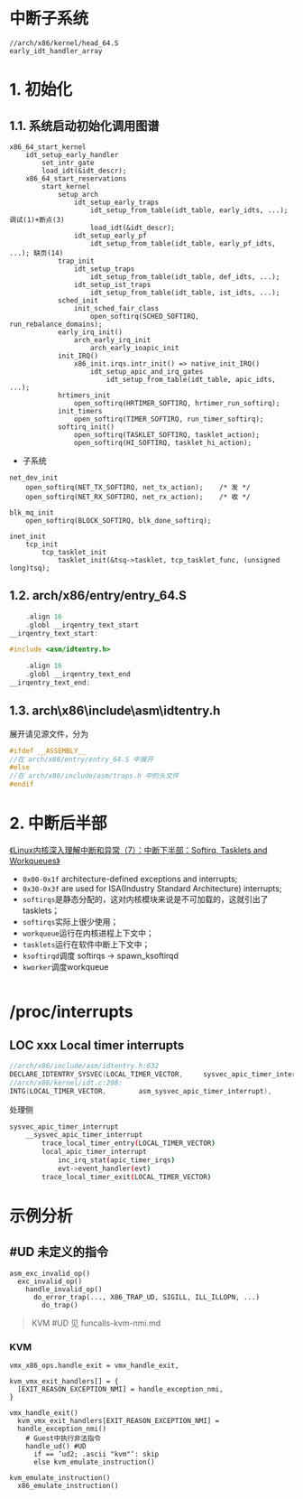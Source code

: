 中断子系统
===============================

```
//arch/x86/kernel/head_64.S
early_idt_handler_array

```

# 1. 初始化

## 1.1. 系统启动初始化调用图谱

```
x86_64_start_kernel
    idt_setup_early_handler
        set_intr_gate
        load_idt(&idt_descr);
    x86_64_start_reservations
        start_kernel
            setup_arch
                idt_setup_early_traps
                    idt_setup_from_table(idt_table, early_idts, ...); 调试(1)+断点(3)
                    load_idt(&idt_descr);
                idt_setup_early_pf
                    idt_setup_from_table(idt_table, early_pf_idts, ...); 缺页(14)
            trap_init
                idt_setup_traps
                    idt_setup_from_table(idt_table, def_idts, ...);
                idt_setup_ist_traps
                    idt_setup_from_table(idt_table, ist_idts, ...);
            sched_init
                init_sched_fair_class
                    open_softirq(SCHED_SOFTIRQ, run_rebalance_domains);
            early_irq_init()
                arch_early_irq_init
                    arch_early_ioapic_init
            init_IRQ()
                x86_init.irqs.intr_init() => native_init_IRQ()
                    idt_setup_apic_and_irq_gates
                        idt_setup_from_table(idt_table, apic_idts, ...);
            hrtimers_init
                open_softirq(HRTIMER_SOFTIRQ, hrtimer_run_softirq);
            init_timers
                open_softirq(TIMER_SOFTIRQ, run_timer_softirq);
            softirq_init()
                open_softirq(TASKLET_SOFTIRQ, tasklet_action);
                open_softirq(HI_SOFTIRQ, tasklet_hi_action);
```

* 子系统

```
net_dev_init
    open_softirq(NET_TX_SOFTIRQ, net_tx_action);    /* 发 */
    open_softirq(NET_RX_SOFTIRQ, net_rx_action);    /* 收 */

blk_mq_init
    open_softirq(BLOCK_SOFTIRQ, blk_done_softirq);

inet_init
    tcp_init
        tcp_tasklet_init
            tasklet_init(&tsq->tasklet, tcp_tasklet_func, (unsigned long)tsq);
```

## 1.2. arch/x86/entry/entry_64.S

```c
	.align 16
	.globl __irqentry_text_start
__irqentry_text_start:

#include <asm/idtentry.h>

	.align 16
	.globl __irqentry_text_end
__irqentry_text_end:
```

## 1.3. arch\x86\include\asm\idtentry.h

展开请见源文件，分为

```c
#ifdef __ASSEMBLY__
//在 arch/x86/entry/entry_64.S 中展开
#else
//在 arch/x86/include/asm/traps.h 中的头文件
#endif
```

# 2. 中断后半部

[《Linux内核深入理解中断和异常（7）：中断下半部：Softirq, Tasklets and Workqueues》](https://rtoax.blog.csdn.net/article/details/115213699)

* `0x00-0x1f` architecture-defined exceptions and interrupts;
* `0x30-0x3f` are used for ISA(Industry Standard Architecture) interrupts;
* `softirqs`是静态分配的，这对内核模块来说是不可加载的，这就引出了tasklets；
* `softirqs`实际上很少使用；
* `workqueue`运行在内核进程上下文中；
* `tasklets`运行在软件中断上下文中；
* `ksoftirqd`调度 softirqs -> spawn_ksoftirqd
* `kworker`调度workqueue


```

```

# /proc/interrupts

## LOC xxx Local timer interrupts

```c
//arch/x86/include/asm/idtentry.h:632
DECLARE_IDTENTRY_SYSVEC(LOCAL_TIMER_VECTOR,		sysvec_apic_timer_interrupt);
//arch/x86/kernel/idt.c:208:
INTG(LOCAL_TIMER_VECTOR,		asm_sysvec_apic_timer_interrupt),
```


处理侧

```bash
sysvec_apic_timer_interrupt
	__sysvec_apic_timer_interrupt
		trace_local_timer_entry(LOCAL_TIMER_VECTOR)
		local_apic_timer_interrupt
			inc_irq_stat(apic_timer_irqs)
			evt->event_handler(evt)
		trace_local_timer_exit(LOCAL_TIMER_VECTOR)
```

# 示例分析

## #UD 未定义的指令

```
asm_exc_invalid_op()
  exc_invalid_op()
    handle_invalid_op()
      do_error_trap(..., X86_TRAP_UD, SIGILL, ILL_ILLOPN, ...)
        do_trap()
```

> KVM #UD 见 funcalls-kvm-nmi.md


### KVM

```
vmx_x86_ops.handle_exit = vmx_handle_exit,

kvm_vmx_exit_handlers[] = {
  [EXIT_REASON_EXCEPTION_NMI] = handle_exception_nmi,
}

vmx_handle_exit()
  kvm_vmx_exit_handlers[EXIT_REASON_EXCEPTION_NMI] =
  handle_exception_nmi()
    # Guest中执行非法指令
    handle_ud() #UD
      if == ’ud2; .ascii "kvm"‘: skip
      else kvm_emulate_instruction()

kvm_emulate_instruction()
  x86_emulate_instruction()
```
